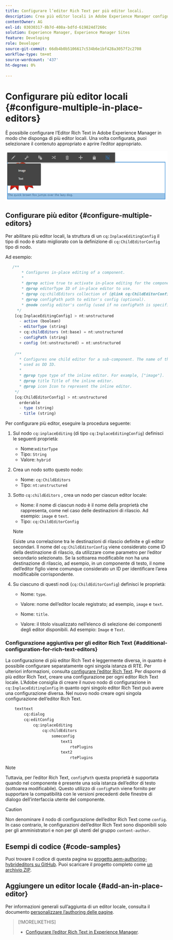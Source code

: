 ```yaml
---
title: Configurare l’editor Rich Text per più editor locali.
description: Crea più editor locali in Adobe Experience Manager configurando l’Editor Rich Text.
contentOwner: AG
exl-id: 03030317-8b7d-408a-bdfd-619824d7260c
solution: Experience Manager, Experience Manager Sites
feature: Developing
role: Developer
source-git-commit: 66db4b0b5106617c534b6e1bf428a3057f2c2708
workflow-type: tm+mt
source-wordcount: '437'
ht-degree: 0%

---
```


# Configurare più editor locali {#configure-multiple-in-place-editors}

È possibile configurare l’Editor Rich Text in Adobe Experience Manager in modo che disponga di più editor locali. Una volta configurata, puoi selezionare il contenuto appropriato e aprire l’editor appropriato.

![Un editor locale specifico](assets/rte-inplace-editor.png)

## Configurare più editor {#configure-multiple-editors}

Per abilitare più editor locali, la struttura di un `cq:InplaceEditingConfig` il tipo di nodo è stato migliorato con la definizione di `cq:ChildEditorConfig` tipo di nodo.

Ad esempio:

```js
   /**
       * Configures in-place editing of a component.
       *
       * @prop active true to activate in-place editing for the component.
       * @prop editorType ID of in-place editor to use.
       * @prop cq:childEditors collection of {@link cq:ChildEditorConfig} nodes.
       * @prop configPath path to editor's config (optional).
       * @node config editor's config (used if no configPath is specified; optional).
     */
    [cq:InplaceEditingConfig] > nt:unstructured
      - active (boolean)
      - editorType (string)
      + cq:childEditors (nt:base) = nt:unstructured
      - configPath (string)
      + config (nt:unstructured) = nt:unstructured

    /**
      * Configures one child editor for a sub-component. The name of the this node is
      * used as DD ID.
      *
      * @prop type type of the inline editor. For example, ["image"].
      * @prop title Title of the inline editor.
      * @prop icon Icon to represent the inline editor.
    */
    [cq:ChildEditorConfig] > nt:unstructured
      orderable
      - type (string)
      - title (string)
```

Per configurare più editor, eseguire la procedura seguente:

1. Sul nodo `cq:inplaceEditing` (di tipo `cq:InplaceEditingConfig`) definisci le seguenti proprietà:

   * Nome:`editorType`
   * Tipo: `String`
   * Valore: `hybrid`

1. Crea un nodo sotto questo nodo:

   * Nome: `cq:ChildEditors`
   * Tipo: `nt:unstructured`

1. Sotto `cq:childEditors` , crea un nodo per ciascun editor locale:

   * Nome: il nome di ciascun nodo è il nome della proprietà che rappresenta, come nel caso delle destinazioni di rilascio. Ad esempio: `image` e `text`.
   * Tipo: `cq:ChildEditorConfig`

   >[!NOTE]
   >
   >Esiste una correlazione tra le destinazioni di rilascio definite e gli editor secondari. Il nome del `cq:ChildEditorConfig` viene considerato come ID della destinazione di rilascio, da utilizzare come parametro per l’editor secondario selezionato. Se la sottoarea modificabile non ha una destinazione di rilascio, ad esempio, in un componente di testo, il nome dell’editor figlio viene comunque considerato un ID per identificare l’area modificabile corrispondente.

1. Su ciascuno di questi nodi (`cq:ChildEditorConfig`) definisci le proprietà:

   * Nome: `type`.
   * Valore: nome dell’editor locale registrato; ad esempio, `image` e `text`.

   * Nome: `title`.
   * Valore: il titolo visualizzato nell’elenco di selezione dei componenti degli editor disponibili. Ad esempio: `Image` e `Text`.

### Configurazione aggiuntiva per gli editor Rich Text {#additional-configuration-for-rich-text-editors}

La configurazione di più editor Rich Text è leggermente diversa, in quanto è possibile configurare separatamente ogni singola istanza di RTE. Per ulteriori informazioni, consulta [configurare l’editor Rich Text](/help/sites-administering/rich-text-editor.md). Per disporre di più editor Rich Text, creare una configurazione per ogni editor Rich Text locale. L’Adobe consiglia di creare il nuovo nodo di configurazione in `cq:InplaceEditingConfig` in quanto ogni singolo editor Rich Text può avere una configurazione diversa. Nel nuovo nodo creare ogni singola configurazione dell’editor Rich Text.

```xml
    texttext
        cq:dialog
        cq:editConfig
            cq:inplaceEditing
                cq:childEditors
                    someconfig
                        text1
                            rtePlugins
                        text2
                            rtePlugins
```

>[!NOTE]
>
>Tuttavia, per l’editor Rich Text, `configPath` questa proprietà è supportata quando nel componente è presente una sola istanza dell’editor di testo (sottoarea modificabile). Questo utilizzo di `configPath` viene fornito per supportare la compatibilità con le versioni precedenti delle finestre di dialogo dell’interfaccia utente del componente.

>[!CAUTION]
>
>Non denominare il nodo di configurazione dell’editor Rich Text come `config`. In caso contrario, le configurazioni dell’editor Rich Text sono disponibili solo per gli amministratori e non per gli utenti del gruppo `content-author`.

## Esempi di codice {#code-samples}

Puoi trovare il codice di questa pagina su [progetto aem-authoring-hybrideditors su GitHub](https://github.com/Adobe-Marketing-Cloud/aem-authoring-hybrideditors). Puoi scaricare il progetto completo come [un archivio ZIP](https://github.com/Adobe-Marketing-Cloud/aem-authoring-hybrideditors/archive/master.zip).

## Aggiungere un editor locale {#add-an-in-place-editor}

Per informazioni generali sull’aggiunta di un editor locale, consulta il documento [personalizzare l’authoring delle pagine](/help/sites-developing/customizing-page-authoring-touch.md#add-new-in-place-editor).

>[!MORELIKETHIS]
>
>* [Configurare l’editor Rich Text in Experience Manager](/help/sites-administering/rich-text-editor.md).
